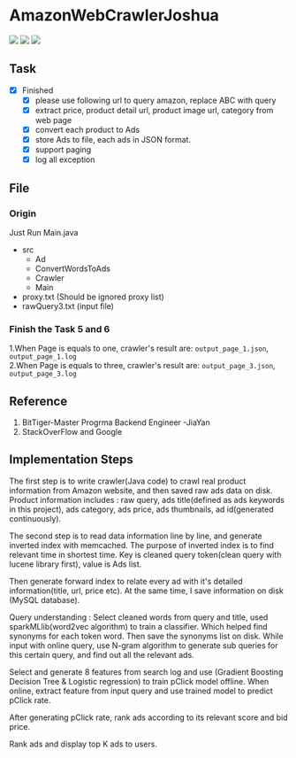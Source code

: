 # AmazonWebCrawlerJoshua
![][1]  ![][2]  ![][3]  
## Task
- [x] Finished
  - [x] please use following url to query amazon, replace ABC with query
  - [x] extract price, product detail url, product image url, category from web page
  - [x] convert each product to Ads
  - [x] store Ads to file, each ads in JSON format.
  - [x] support paging
  - [x] log all exception

## File
### Origin
Just Run Main.java  

- src
	- Ad
	- ConvertWordsToAds 
	- Crawler
	- Main
- proxy.txt (Should be ignored proxy list)
- rawQuery3.txt (input file)  


### Finish the Task 5 and 6  
1.When Page is equals to one, crawler's result are: `output_page_1.json`, `output_page_1.log`  
2.When Page is equals to three, crawler's result are: 
`output_page_3.json`, `output_page_3.log`


## Reference
1. BitTiger-Master Progrma Backend Engineer -JiaYan
2. StackOverFlow and Google


  [1]: https://img.shields.io/badge/jackson-2.8.3-blue.svg
  [2]: https://img.shields.io/badge/jsoup-1.10.3-blue.svg
  [3]: https://img.shields.io/badge/lucene-4.0.0-purple.svg
  [4]: https://img.shields.io/badge/Finish-100-green.svg

 

## Implementation Steps

The first step is to write crawler(Java code) to crawl real product information from Amazon website, and then saved raw ads data on disk. Product information includes : raw query, ads title(defined as ads keywords in this project), ads category, ads price, ads thumbnails, ad id(generated continuously).

The second step is to read data information line by line, and generate inverted index with memcached. The purpose of inverted index is to find relevant time in shortest time. Key is cleaned query token(clean query with lucene library first), value is Ads list.

Then generate forward index to relate every ad with it's detailed information(title, url, price etc). At the same time, I save information on disk (MySQL database).

Query understanding : Select cleaned words from query and title, used sparkMLlib(word2vec algorithm) to train a classifier. Which helped find synonyms for each token word. Then save the synonyms list on disk. While input with online query, use N-gram algorithm to generate sub queries for this certain query, and find out all the relevant ads.

Select and generate 8 features from search log and use (Gradient Boosting Decision Tree & Logistic regression) to train pClick model offline. When online, extract feature from input query and use trained model to predict pClick rate.

After generating pClick rate, rank ads according to its relevant score and bid price.

Rank ads and display top K ads to users.